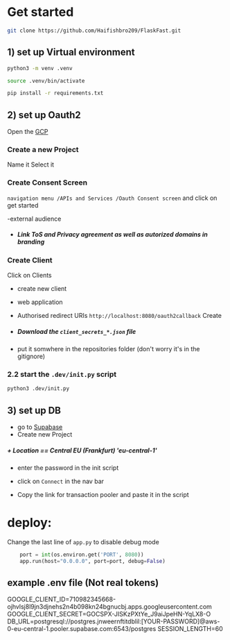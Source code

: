 # Get started
```bash
git clone https://github.com/Haifishbro209/FlaskFast.git
```

## 1) set up Virtual environment
```bash
python3 -m venv .venv
```

```bash
source .venv/bin/activate
```

```bash
pip install -r requirements.txt
```

## 2) set up Oauth2

Open the [GCP](https://console.cloud.google.com/projectselector2)

### Create a new Project
Name it
Select it

### Create Consent Screen
```navigation menu /APIs and Services /Oauth Consent screen```
and click on get started

-external audience

+ ##### Link ToS and Privacy agreement as well as autorized domains in branding

### Create Client

Click on Clients
+ create new client
+ web application
 
+ Authorised redirect URIs ``` http://localhost:8080/oauth2callback ```
Create

+ ##### Download the ```client_secrets_*.json``` file
+ put it somwhere in the repositories folder (don't worry it's in the gitignore)

### 2.2 start the ```.dev/init.py``` script
```bash
python3 .dev/init.py
```

## 3) set up DB

+ go to [Supabase](https://supabase.com/dashboard/org/)
+ Create new Project
##### + Location == Central EU (Frankfurt) 'eu-central-1'
+ enter the password in the init script

+ click on ```Connect``` in the nav bar
+ Copy the link for transaction pooler and paste it in the script


# deploy:
Change the last line of ```app.py``` to disable debug mode
```python
    port = int(os.environ.get('PORT', 8080))
    app.run(host="0.0.0.0", port=port, debug=False)
```


## example .env file (Not real tokens)
GOOGLE_CLIENT_ID=710982345668-ojhvlsj8l9jn3djnehs2n4b098kn24bgnucbj.apps.googleusercontent.com
GOOGLE_CLIENT_SECRET=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
DB_URL=postgresql://postgres.jnweernftitdblil:[YOUR-PASSWORD]@aws-0-eu-central-1.pooler.supabase.com:6543/postgres
SESSION_LENGTH=60